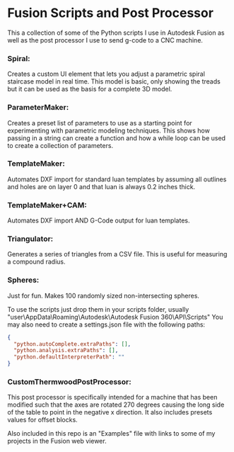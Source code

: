 # Fusion Scripts and Post Processor

This a collection of some of the Python scripts I use in Autodesk Fusion as well as the post processor I use to send g-code to a CNC machine. 


### Spiral:
Creates a custom UI element that lets you adjust a parametric spiral staircase model in real time. This model is basic, only showing the treads but it can be used as the basis for a complete 3D model.

### ParameterMaker:
Creates a preset list of parameters to use as a starting point for experimenting with parametric modeling techniques. This shows how passing in a string can create a function and how a while loop can be used to create a collection of parameters.

### TemplateMaker:
Automates DXF import for standard luan templates by assuming all outlines and holes are on layer 0 and that luan is always 0.2 inches thick. 

### TemplateMaker+CAM:
Automates DXF import AND G-Code output for luan templates. 

### Triangulator:
Generates a series of triangles from a CSV file. This is useful for measuring a compound radius.

### Spheres:
Just for fun. Makes 100 randomly sized non-intersecting spheres.

To use the scripts just drop them in your scripts folder, usually "user\AppData\Roaming\Autodesk\Autodesk Fusion 360\API\Scripts" You may also need to create a settings.json file with the following paths:

```json
{
  "python.autoComplete.extraPaths": [],
  "python.analysis.extraPaths": [],
  "python.defaultInterpreterPath": ""
}

```
### CustomThermwoodPostProcessor:
This post processor is specifically intended for a machine that has been modified such that the axes are rotated 270 degrees causing the long side of the table to point in the negative x direction. It also includes presets values for offset blocks.

Also included in this repo is an "Examples" file with links to some of my projects in the Fusion web viewer.
